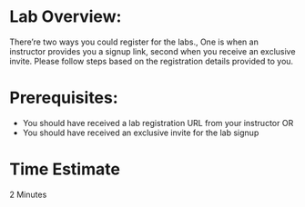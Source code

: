 
<a name="lab-overview"></a>
# Lab Overview:
There’re two ways you could register for the labs., One is when an instructor provides you a signup
link, second when you receive an exclusive invite. Please follow steps based on the registration details
provided to you.
<a name="Prerequisites"></a>
# Prerequisites:
* You should have received a lab registration URL from your instructor OR
* You should have received an exclusive invite for the lab signup
<a name="Time-estimate"></a>
# Time Estimate
 2 Minutes
 <a name="Exercise1-op1"></a>

